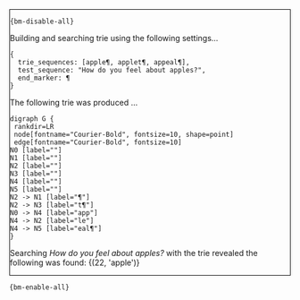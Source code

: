 <div style="border:1px solid black;">

`{bm-disable-all}`

Building and searching trie using the following settings...

```
{
  trie_sequences: [apple¶, applet¶, appeal¶],
  test_sequence: "How do you feel about apples?",
  end_marker: ¶
}

```


The following trie was produced ...

```{dot}
digraph G {
 rankdir=LR
 node[fontname="Courier-Bold", fontsize=10, shape=point]
 edge[fontname="Courier-Bold", fontsize=10]
N0 [label=""]
N1 [label=""]
N2 [label=""]
N3 [label=""]
N4 [label=""]
N5 [label=""]
N2 -> N1 [label="¶"]
N2 -> N3 [label="t¶"]
N0 -> N4 [label="app"]
N4 -> N2 [label="le"]
N4 -> N5 [label="eal¶"]
}
```


Searching *How do you feel about apples?* with the trie revealed the following was found: {(22, 'apple')}
</div>

`{bm-enable-all}`

